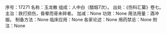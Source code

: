 序号：17271
名称：玉龙散
组成：人中白（醋煅7次）。
出处：《伤科汇纂》卷七。
主治：跌打损伤，昏晕而骨未碎者。
加减：None
功效：None
用法用量：酒冲服。
制备方法：None
临床应用：None
各家论述：None
用药禁忌：None
附注：None
